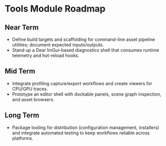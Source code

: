 # Tools Module Roadmap

## Near Term
- Define build targets and scaffolding for command-line asset pipeline utilities; document expected inputs/outputs.
- Stand up a Dear ImGui-based diagnostics shell that consumes runtime telemetry and hot-reload hooks.

## Mid Term
- Integrate profiling capture/export workflows and create viewers for CPU/GPU traces.
- Prototype an editor shell with dockable panels, scene graph inspection, and asset browsers.

## Long Term
- Package tooling for distribution (configuration management, installers) and integrate automated testing to keep workflows reliable across platforms.
